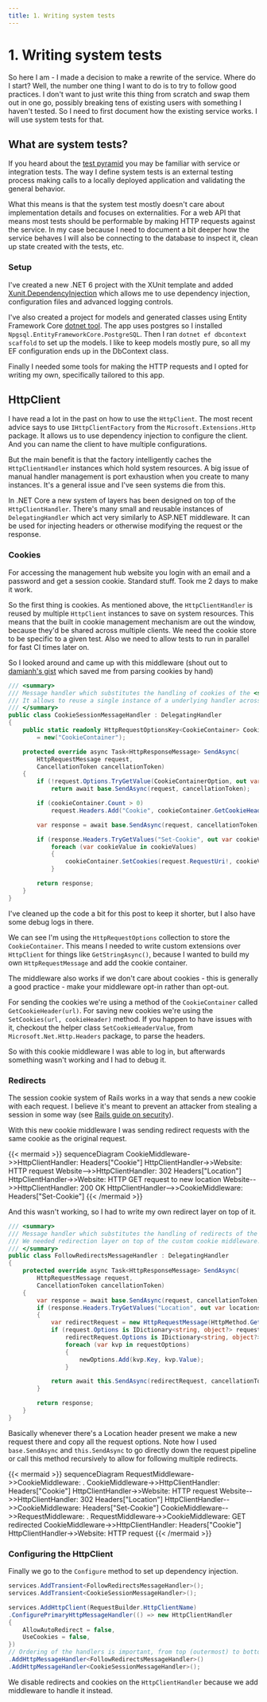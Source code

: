 ```yaml
---
title: 1. Writing system tests
---
```


# 1. Writing system tests

So here I am - I made a decision to make a rewrite of the service.
Where do I start? Well, the number one thing I want to do is to try to follow good practices.
I don't want to just write this thing from scratch and swap them out in one go, possibly breaking tens of existing users with something I haven't tested.
So I need to first document how the existing service works.
I will use system tests for that.

## What are system tests?

If you heard about the [test pyramid](https://martinfowler.com/articles/practical-test-pyramid.html)
you may be familiar with service or integration tests.
The way I define system tests is an external testing process making calls to a locally deployed application and validating the general behavior.

What this means is that the system test mostly doesn't care about implementation details and focuses on externalities.
For a web API that means most tests should be performable by making HTTP requests against the service.
In my case because I need to document a bit deeper how the service behaves I will also be connecting to the database to inspect it, clean up state created with the tests, etc.

### Setup
I've created a new .NET 6 project with the XUnit template and added [Xunit.DependencyInjection](https://github.com/pengweiqhca/Xunit.DependencyInjection)
which allows me to use dependency injection, configuration files and advanced logging controls.

I've also created a project for models and generated classes using Entity Framework Core [dotnet tool](https://learn.microsoft.com/en-us/ef/core/cli/dotnet).
The app uses postgres so I installed `Npgsql.EntityFrameworkCore.PostgreSQL`.
Then I ran `dotnet ef dbcontext scaffold` to set up the models.
I like to keep models mostly pure, so all my EF configuration ends up in the DbContext class.

Finally I needed some tools for making the HTTP requests and I opted for writing my own, specifically tailored to this app.

## HttpClient
I have read a lot in the past on how to use the `HttpClient`.
The most recent advice says to use `IHttpClientFactory` from the `Microsoft.Extensions.Http` package.
It allows us to use dependency injection to configure the client.
And you can name the client to have multiple configurations.

But the main benefit is that the factory intelligently caches the `HttpClientHandler` instances which hold system resources.
A big issue of manual handler management is port exhaustion when you create to many instances.
It's a general issue and I've seen systems die from this.

In .NET Core a new system of layers has been designed on top of the `HttpClientHandler`.
There's many small and reusable instances of `DelegatingHandler` which act very similarly to ASP.NET middleware.
It can be used for injecting headers or otherwise modifying the request or the response.

### Cookies
For accessing the management hub website you login with an email and a password and get a session cookie.
Standard stuff. Took me 2 days to make it work.

So the first thing is cookies.
As mentioned above, the `HttpClientHandler` is reused by multiple `HttpClient` instances to save on system resources.
This means that the built in cookie management mechanism are out the window, because they'd be shared across multiple clients.
We need the cookie store to be specific to a given test.
Also we need to allow tests to run in parallel for fast CI times later on.

So I looked around and came up with this middleware
(shout out to [damianh's gist](https://gist.github.com/damianh/038195c1ab0c5013ad3883d7e3c59d99) which saved me from parsing cookies by hand)

```csharp
/// <summary>
/// Message handler which substitutes the handling of cookies of the <see cref="HttpClientHandler"/>.
/// It allows to reuse a single instance of a underlying handler across multiple cookie sessions.
/// </summary>
public class CookieSessionMessageHandler : DelegatingHandler
{
	public static readonly HttpRequestOptionsKey<CookieContainer> CookieContainerOption
        = new("CookieContainer");

	protected override async Task<HttpResponseMessage> SendAsync(
        HttpRequestMessage request,
        CancellationToken cancellationToken)
	{
		if (!request.Options.TryGetValue(CookieContainerOption, out var cookieContainer))
		    return await base.SendAsync(request, cancellationToken);

        if (cookieContainer.Count > 0)
            request.Headers.Add("Cookie", cookieContainer.GetCookieHeader(request.RequestUri!));

        var response = await base.SendAsync(request, cancellationToken);

        if (response.Headers.TryGetValues("Set-Cookie", out var cookieValues))
            foreach (var cookieValue in cookieValues)
            {
                cookieContainer.SetCookies(request.RequestUri!, cookieValue);
            }

        return response;
	}
}
```

I've cleaned up the code a bit for this post to keep it shorter, but I also have some debug logs in there.

We can see I'm using the `HttpRequestOptions` collection to store the `CookieContainer`.
This means I needed to write custom extensions over `HttpClient` for things like `GetStringAsync()`,
because I wanted to build my own `HttpRequestMessage` and add the cookie container.

The middleware also works if we don't care about cookies - this is generally a good practice -
make your middleware opt-in rather than opt-out.

For sending the cookies we're using a method of the `CookieContainer` called `GetCookieHeader(url)`.
For saving new cookies we're using the `SetCookies(url, cookieHeader)` method.
If you happen to have issues with it, checkout the helper class `SetCookieHeaderValue`, from `Microsoft.Net.Http.Headers` package, to parse the headers.

So with this cookie middleware I was able to log in, but afterwards something wasn't working and I had to debug it.

### Redirects
The session cookie system of Rails works in a way that sends a new cookie with each request.
I believe it's meant to prevent an attacker from stealing a session in some way (see [Rails guide on security](https://guides.rubyonrails.org/security.html#sessions)).

With this new cookie middleware I was sending redirect requests with the same cookie as the original request.

{{< mermaid >}}
sequenceDiagram
    CookieMiddleware->>HttpClientHandler: Headers["Cookie"]
    HttpClientHandler->>Website: HTTP request
    Website-->>HttpClientHandler: 302 Headers["Location"]
    HttpClientHandler->>Website: HTTP GET request to new location
    Website-->>HttpClientHandler: 200 OK
    HttpClientHandler-->>CookieMiddleware: Headers["Set-Cookie"]
{{< /mermaid >}}

And this wasn't working, so I had to write my own redirect layer on top of it.

```csharp
/// <summary>
/// Message handler which substitutes the handling of redirects of the <see cref="HttpClientHandler"/>.
/// We needed redirection layer on top of the custom cookie middleware.
/// </summary> 
public class FollowRedirectsMessageHandler : DelegatingHandler
{
	protected override async Task<HttpResponseMessage> SendAsync(
        HttpRequestMessage request,
        CancellationToken cancellationToken)
	{
		var response = await base.SendAsync(request, cancellationToken);
		if (response.Headers.TryGetValues("Location", out var locations))
		{
			var redirectRequest = new HttpRequestMessage(HttpMethod.Get, locations.First());
			if (request.Options is IDictionary<string, object?> requestOptions &&
			    redirectRequest.Options is IDictionary<string, object?> newOptions)
                foreach (var kvp in requestOptions)
                {
                    newOptions.Add(kvp.Key, kvp.Value);
                }

			return await this.SendAsync(redirectRequest, cancellationToken);
		}

		return response;
	}
}
```

Basically whenever there's a Location header present we make a new request there and copy all the request options.
Note how I used `base.SendAsync` and `this.SendAsync` to go directly down the request pipeline or call this method recursively to allow for following multiple redirects.

{{< mermaid >}}
sequenceDiagram
    RequestMiddleware->>CookieMiddleware: .
    CookieMiddleware->>HttpClientHandler: Headers["Cookie"]
    HttpClientHandler->>Website: HTTP request
    Website-->>HttpClientHandler: 302 Headers["Location"]
    HttpClientHandler-->>CookieMiddleware: Headers["Set-Cookie"]
    CookieMiddleware-->>RequestMiddleware: .
    RequestMiddleware->>CookieMiddleware: GET redirected
    CookieMiddleware->>HttpClientHandler: Headers["Cookie"]
    HttpClientHandler->>Website: HTTP request
{{< /mermaid >}}

### Configuring the HttpClient
Finally we go to the `Configure` method to set up dependency injection.

```csharp
services.AddTransient<FollowRedirectsMessageHandler>();
services.AddTransient<CookieSessionMessageHandler>();

services.AddHttpClient(RequestBuilder.HttpClientName)
.ConfigurePrimaryHttpMessageHandler(() => new HttpClientHandler
{
    AllowAutoRedirect = false,
    UseCookies = false,
})
// Ordering of the handlers is important, from top (outermost) to bottom
.AddHttpMessageHandler<FollowRedirectsMessageHandler>()
.AddHttpMessageHandler<CookieSessionMessageHandler>();
```

We disable redirects and cookies on the `HttpClientHandler` because we add middleware to handle it instead.
